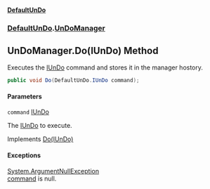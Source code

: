 #### [DefaultUnDo](../../index.md 'index')
### [DefaultUnDo](../../index.md#DefaultUnDo 'DefaultUnDo').[UnDoManager](index.md 'DefaultUnDo\.UnDoManager')

## UnDoManager\.Do\(IUnDo\) Method

Executes the [IUnDo](../IUnDo/index.md 'DefaultUnDo\.IUnDo') command and stores it in the manager hostory\.

```csharp
public void Do(DefaultUnDo.IUnDo command);
```
#### Parameters

<a name='DefaultUnDo.UnDoManager.Do(DefaultUnDo.IUnDo).command'></a>

`command` [IUnDo](../IUnDo/index.md 'DefaultUnDo\.IUnDo')

The [IUnDo](../IUnDo/index.md 'DefaultUnDo\.IUnDo') to execute\.

Implements [Do\(IUnDo\)](../IUnDoManager/Do(IUnDo).md 'DefaultUnDo\.IUnDoManager\.Do\(DefaultUnDo\.IUnDo\)')

#### Exceptions

[System\.ArgumentNullException](https://docs.microsoft.com/en-us/dotnet/api/System.ArgumentNullException 'System\.ArgumentNullException')  
[command](DefaultUnDo/UnDoManager/Do(IUnDo).md#DefaultUnDo.UnDoManager.Do(DefaultUnDo.IUnDo).command 'DefaultUnDo\.UnDoManager\.Do\(DefaultUnDo\.IUnDo\)\.command') is null\.